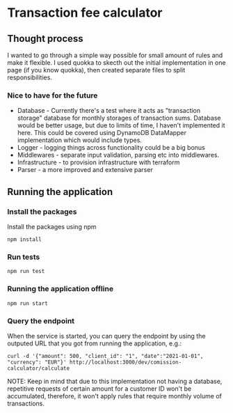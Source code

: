 # Transaction fee calculator
## Thought process

I wanted to go through a simple way possible for small amount of rules and make it flexible. I used quokka to skecth out the initial implementation in one page (if you know quokka), then created separate files to split responsibilities.

### Nice to have for the future
* Database - Currently there's a test where it acts as "transaction storage" database for monthly storages of transaction sums. Database would be better usage, but due to limits of time, I haven't implemented it here. This could be covered using DynamoDB DataMapper implementation which would include types.
* Logger - logging things across functionality could be a big bonus
* Middlewares - separate input validation, parsing etc into middlewares.
* Infrastructure - to provision infrastructure with terraform 
* Parser - a more improved and extensive parser

## Running the application

### Install the packages

Install the packages using npm

```
npm install
```

### Run tests

```
npm run test
```

### Running the application offline

```
npm run start
```

### Query the endpoint

When the service is started, you can query the endpoint by using the outputed URL that you got from running the application, e.g.:

```
curl -d '{"amount": 500, "client_id": "1", "date":"2021-01-01", "currency": "EUR"}' http://localhost:3000/dev/comission-calculator/calculate
```

NOTE: Keep in mind that due to this implementation not having a database, repetitive requests of certain amount for a customer ID won't be accumulated, therefore, it won't apply rules that require monthly volume of transactions.